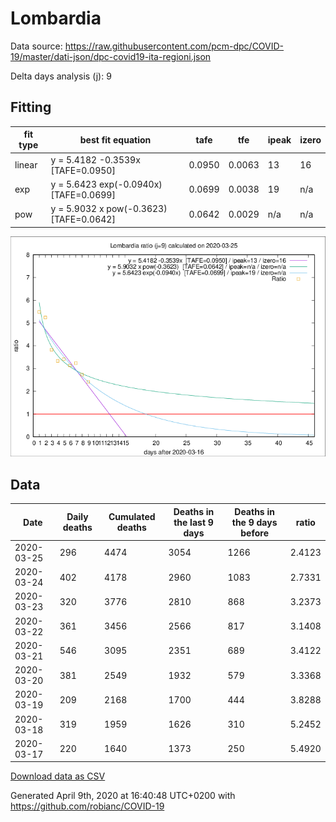 # Lombardia

Data source: https://raw.githubusercontent.com/pcm-dpc/COVID-19/master/dati-json/dpc-covid19-ita-regioni.json

Delta days analysis (j): 9

## Fitting 
|fit type|best fit equation|tafe|tfe|ipeak|izero|
|-------|-----|--------|------|---|---|
|linear|y = 5.4182 -0.3539x  [TAFE=0.0950]|0.0950|0.0063|13|16|
|exp|y = 5.6423 exp(-0.0940x)  [TAFE=0.0699]|0.0699|0.0038|19|n/a|
|pow|y = 5.9032 x pow(-0.3623)  [TAFE=0.0642]|0.0642|0.0029|n/a|n/a|

![Plot](COVID-19_lombardia_j9_2020-03-25.png)

## Data
|Date|Daily deaths|Cumulated deaths|Deaths in the last 9 days|Deaths in the 9 days before|ratio|
|----|----------|-----------|-------|--------------------|-----|
|2020-03-25|296|4474|3054|1266|2.4123|
|2020-03-24|402|4178|2960|1083|2.7331|
|2020-03-23|320|3776|2810|868|3.2373|
|2020-03-22|361|3456|2566|817|3.1408|
|2020-03-21|546|3095|2351|689|3.4122|
|2020-03-20|381|2549|1932|579|3.3368|
|2020-03-19|209|2168|1700|444|3.8288|
|2020-03-18|319|1959|1626|310|5.2452|
|2020-03-17|220|1640|1373|250|5.4920|

[Download data as CSV](COVID-19_lombardia_j9_2020-03-25.csv)

Generated April 9th, 2020 at 16:40:48 UTC+0200 with https://github.com/robianc/COVID-19
